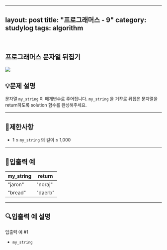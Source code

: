 ﻿
---
layout: post
title: "프로그래머스 - 9"
category: studylog
tags: algorithm
---

<br>

## 프로그래머스 문자열 뒤집기


![](https://velog.velcdn.com/images/dlsdud9098/post/e1464da6-734f-4172-a5d3-8df73b71a328/image.png)
## 💡문제 설명
문자열 ```my_string```
이 매개변수로 주어집니다. ```my_string```
을 거꾸로 뒤집은 문자열을 return하도록 solution 함수를 완성해주세요.


---




## 🚫제한사항


* 1 ≤ ```my_string```
의 길이 ≤ 1,000




---




## 🔢입출력 예




<table><thead><tr><th>my_string</th><th>return</th></tr></thead><tbody><tr><td>"jaron"</td><td>"noraj"</td></tr><tr><td>"bread"</td><td>"daerb"</td></tr></tbody>
</table>


---




## 🔍입출력 예 설명
입출력 예 #1


* ```my_string```

